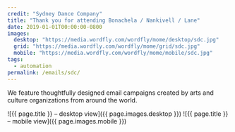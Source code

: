 ```yaml
---
credit: "Sydney Dance Company"
title: "Thank you for attending Bonachela / Nankivell / Lane"
date: 2019-01-01T00:00:00-0800
images:
  desktop: "https://media.wordfly.com/wordfly/mome/desktop/sdc.jpg"
  grid: "https://media.wordfly.com/wordfly/mome/grid/sdc.jpg"
  mobile: "https://media.wordfly.com/wordfly/mome/mobile/sdc.jpg"
tags:
  - automation
permalink: /emails/sdc/
---
```

We feature thoughtfully designed email campaigns created by arts and culture organizations from around the world.

![{{ page.title }} – desktop view]({{ page.images.desktop }})
![{{ page.title }} – mobile view]({{ page.images.mobile }})
